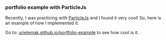 ### portfolio example with ParticleJs

Recently, I was practicing with [ParticleJs](https://particles.js.org/) and I found it very cool! So, here is an example of how I implemented it.

Go to: [urielemak.github.io/portfolio-example](https://urielemak.github.io/portfolio-example/) to see how cool is it.
